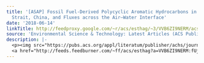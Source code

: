```yaml
---
title: '[ASAP] Fossil Fuel-Derived Polycyclic Aromatic Hydrocarbons in the Taiwan
  Strait, China, and Fluxes across the Air–Water Interface'
date: '2018-06-14'
linkTitle: http://feedproxy.google.com/~r/acs/esthag/~3/VVB6ZI9NERM/acs.est.8b01331
source: 'Environmental Science & Technology: Latest Articles (ACS Publications)'
description: |-
  <p><img src="https://pubs.acs.org/appl/literatum/publisher/achs/journals/content/esthag/0/esthag.ahead-of-print/acs.est.8b01331/20180614/images/medium/es-2018-01331h_0006.gif" alt="TOC Graphic"/></p><div><cite>Environmental Science & Technology</cite></div><div>DOI: 10.1021/acs.est.8b01331</div><div class="feedflare">
  <a href="http://feeds.feedburner.com/~ff/acs/esthag?a=VVB6ZI9NERM:fUj-QBFyKRA:yIl2AUoC8zA"><img src="http://feeds.feedburner.com/~ff/acs/esthag?d=yIl2AUoC8zA" border="0"></img></a>
---
```

